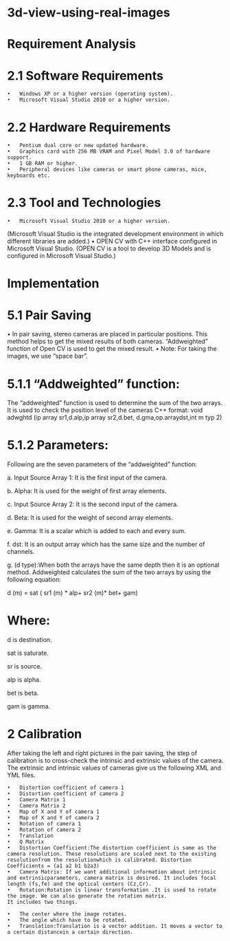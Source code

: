 ﻿# 3d-view-using-real-images
 # Requirement Analysis
 
# 2.1 Software Requirements
	•	Windows XP or a higher version (operating system).
	•	Microsoft Visual Studio 2010 or a higher version.
# 2.2 Hardware Requirements
	•	Pentium dual core or new updated hardware.
	•	Graphics card with 256 MB VRAM and Pixel Model 3.0 of hardware support.
	•	1 GB RAM or higher.
	•	Peripheral devices like cameras or smart phone cameras, mice, keyboards etc.
# 2.3 Tool and Technologies
	•	Microsoft Visual Studio 2010 or a higher version.
(Microsoft Visual Studio is the integrated development environment in which different libraries are added.)
	•	OPEN CV with C++ interface configured in Microsoft Visual Studio.
(OPEN CV is a tool to develop 3D Models and is configured in Microsoft Visual Studio.)

# Implementation 
# 5.1 Pair Saving
• In pair saving, stereo cameras are placed in particular positions. This method helps to get the mixed results of both cameras. “Addweighted” function of Open CV is used to get the mixed result. 
• Note: For taking the images, we use “space bar”.
# 5.1.1 “Addweighted” function:
The “addweighted” function is used to determine the sum of the two arrays. It is used to check the position level of the cameras C++ format: void adwghtd   (ip array sr1,d.alp,ip array sr2,d.bet, d.gma,op.arraydst,int m typ 2)
# 5.1.2 Parameters:
Following are the seven parameters of the “addweighted” function:

a. Input Source Array 1: It is the first input of the camera.

b. Alpha: It is used for the weight of first array elements.

c. Input Source Array 2: It is the second input of the camera.

d. Beta: It is used for the weight of second array elements.

e. Gamma: It is a scalar which is added to each and every sum.

f. dst: It is an output array which has the same size and the number of channels.

g. (d type):When both the arrays have the same depth then it is an optional method. Addweighted calculates the sum of the two arrays by using the following equation:

d (m) = sat ( sr1 (m) * alp+ sr2 (m)* bet+ gam)

# Where:
d is destination.

sat is saturate.

sr is source.

alp is alpha.

bet is beta.

gam is gamma.


# 2 Calibration
After taking the left and right pictures in the pair saving, the step of calibration is to cross-check the intrinsic and extrinsic values of the camera. The extrinsic and intrinsic values of cameras give us the following XML and YML files.

	•	Distortion coefficient of camera 1
	•	Distortion coefficient of camera 2
	•	Camera Matrix 1
	•	Camera Matrix 2
	•	Map of X and Y of camera 1
	•	Map of X and Y of camera 2
	•	Rotation of camera 1
	•	Rotation of camera 2
	•	Translation
	•	Q Matrix
	•	Distortion Coefficient:The distortion coefficient is same as the camera resolution. These resolutions are scaled next to the existing resolutionfrom the resolutionwhich is calibrated. Distortion Coefficients = (a1 a2 b1 b2a3)
	•	Camera Matrix: If we want additional information about intrinsic and extrinsicparameters, camera matrix is desired. It includes focal length (fs,fe) and the optical centers (Cz,Cr).
	•	Rotation:Rotation is linear transformation .It is used to rotate the image. We can also generate the rotation matrix. 
	It includes two things.
	
	•	The center where the image rotates.
	•	The angle which have to be rotated. 
	•	Translation:Translation is a vector addition. It moves a vector to a certain distancein a certain direction.



